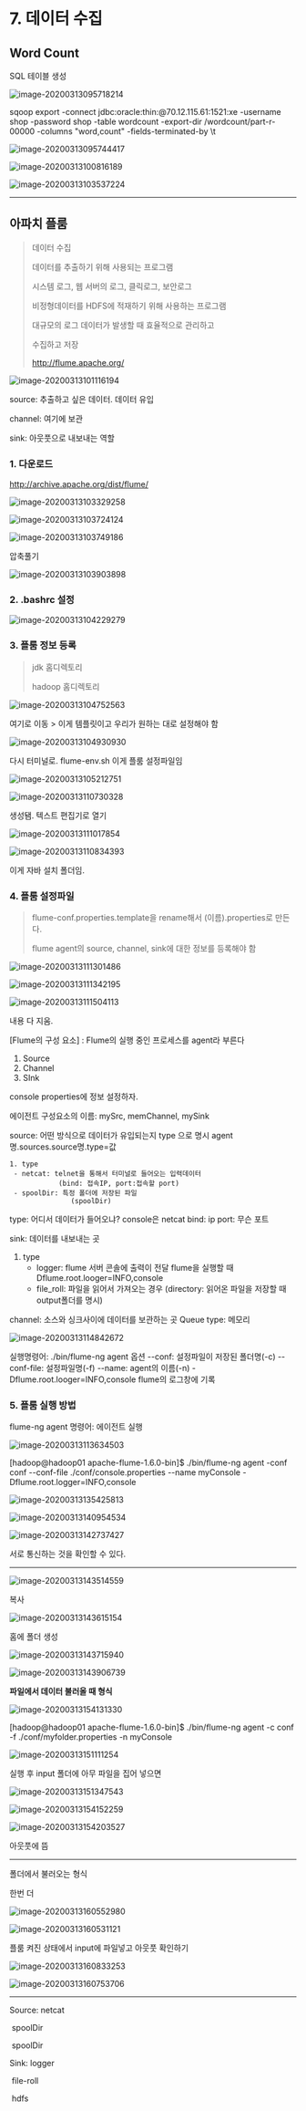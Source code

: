 # 7. 데이터 수집

## Word Count

SQL 테이블 생성

![image-20200313095718214](C:\Users\student\AppData\Roaming\Typora\typora-user-images\image-20200313095718214.png)

sqoop export -connect jdbc:oracle:thin:@70.12.115.61:1521:xe -username shop -password shop -table wordcount -export-dir /wordcount/part-r-00000 -columns "word,count" -fields-terminated-by \\t

![image-20200313095744417](C:\Users\student\AppData\Roaming\Typora\typora-user-images\image-20200313095744417.png)

![image-20200313100816189](C:\Users\student\AppData\Roaming\Typora\typora-user-images\image-20200313100816189.png)



![image-20200313103537224](images/image-20200313103537224.png)



---

## 아파치 플룸

> 데이터 수집
>
> 데이터를 추출하기 위해 사용되는 프로그램
>
> 시스템 로그, 웹 서버의 로그, 클릭로그, 보안로그
>
> 비정형데이터를 HDFS에 적재하기 위해 사용하는 프로그램
>
> 대규모의 로그 데이터가 발생할 때 효율적으로 관리하고
>
> 수집하고 저장
>
> http://flume.apache.org/

![image-20200313101116194](images/image-20200313101116194.png)

source: 추출하고 싶은 데이터. 데이터 유입

channel: 여기에 보관

sink: 아웃풋으로 내보내는 역할

### 1. 다운로드

http://archive.apache.org/dist/flume/

![image-20200313103329258](images/image-20200313103329258.png)

![image-20200313103724124](images/image-20200313103724124.png)

![image-20200313103749186](images/image-20200313103749186.png)



압축풀기

![image-20200313103903898](images/image-20200313103903898.png)



### 2. .bashrc 설정 

![image-20200313104229279](images/image-20200313104229279.png)

### 3. 플룸 정보 등록

> jdk 홈디렉토리
>
> hadoop 홈디렉토리

![image-20200313104752563](images/image-20200313104752563.png)

여기로 이동 > 이게 템플릿이고 우리가 원하는 대로 설정해야 함

![image-20200313104930930](images/image-20200313104930930.png)

다시 터미널로. flume-env.sh 이게 플룸 설정파일임

![image-20200313105212751](images/image-20200313105212751.png)

![image-20200313110730328](images/image-20200313110730328.png)

생성됌. 텍스트 편집기로 열기

![image-20200313111017854](images/image-20200313111017854.png)

![image-20200313110834393](images/image-20200313110834393.png)

이게 자바 설치 폴더임.

### 4. 플룸 설정파일

> flume-conf.properties.template을 rename해서 (이름).properties로 만든다.
>
> flume agent의 source, channel, sink에 대한 정보를 등록해야 함

![image-20200313111301486](images/image-20200313111301486.png)

![image-20200313111342195](images/image-20200313111342195.png)

![image-20200313111504113](images/image-20200313111504113.png)

내용 다 지움.

[Flume의 구성 요소] : Flume의 실행 중인 프로세스를 agent라 부른다

1. Source
2. Channel
3. SInk

console properties에 정보 설정하자.

에이전트 구성요소의 이름: mySrc, memChannel, mySink

source: 어떤 방식으로 데이터가 유입되는지 type 으로 명시
	agent명.sources.source명.type=값

 	1. type
     - netcat: telnet을 통해서 터미널로 들어오는 입력데이터
       			(bind: 접속IP, port:접속할 port)
     - spoolDir: 특정 폴더에 저장된 파일
                   (spoolDir)

type: 어디서 데이터가 들어오냐? console은 netcat
bind: ip
port: 무슨 포트

sink: 데이터를 내보내는 곳

1. type
   - logger: flume 서버 콘솔에 출력이 전달
     flume을 실행할 때 Dflume.root.looger=INFO,console 
   - file_roll: 파일을 읽어서 가져오는 경우
     (directory: 읽어온 파일을 저장할 때 output폴더를 명시)

channel: 소스와 싱크사이에 데이터를 보관하는 곳 Queue
type: 메모리

![image-20200313114842672](images/image-20200313114842672.png)

실행명령어: ./bin/flume-ng agent
옵션
		--conf: 설정파일이 저장된 폴더명(-c)
		--conf-file: 설정파일명(-f)
		--name: agent의 이름(-n)
	-Dflume.root.looger=INFO,console        flume의 로그창에 기록

### 5. 플룸 실행 방법

flume-ng agent 명령어: 에이전트 실행

![image-20200313113634503](images/image-20200313113634503.png)

[hadoop@hadoop01 apache-flume-1.6.0-bin]$ ./bin/flume-ng agent
		-conf conf --conf-file ./conf/console.properties 
		--name myConsole -Dflume.root.logger=INFO,console

![image-20200313135425813](images/image-20200313135425813.png)

![image-20200313140954534](images/image-20200313140954534.png)

![image-20200313142737427](images/image-20200313142737427.png)

서로 통신하는 것을 확인할 수 있다.

---

![image-20200313143514559](images/image-20200313143514559.png)

복사

![image-20200313143615154](images/image-20200313143615154.png)

홈에 폴더 생성

![image-20200313143715940](images/image-20200313143715940.png)

![image-20200313143906739](images/image-20200313143906739.png)

**파일에서 데이터 불러올 때 형식**

![image-20200313154131330](images/image-20200313154131330.png)



[hadoop@hadoop01 apache-flume-1.6.0-bin]$ ./bin/flume-ng agent -c conf -f ./conf/myfolder.properties -n myConsole

![image-20200313151111254](images/image-20200313151111254.png)

실행 후 input 폴더에 아무 파일을 집어 넣으면

![image-20200313151347543](images/image-20200313151347543.png)

![image-20200313154152259](images/image-20200313154152259.png)

![image-20200313154203527](images/image-20200313154203527.png)

아웃풋에 뜸

---

폴더에서 불러오는 형식

한번 더

![image-20200313160552980](images/image-20200313160552980.png)



![image-20200313160531121](images/image-20200313160531121.png)

플룸 켜진 상태에서 input에 파일넣고 아웃풋 확인하기

![image-20200313160833253](images/image-20200313160833253.png)



![image-20200313160753706](images/image-20200313160753706.png)

---

Source:	netcat

​				spoolDir

​				spoolDir

Sink:		logger

​				file-roll

​				hdfs





 